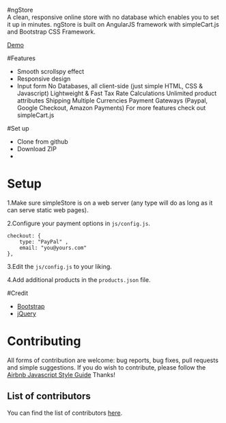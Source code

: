 #ngStore							  
A clean, responsive online store with no database which enables you to set it up in minutes. ngStore is built on AngularJS framework with simpleCart.js and Bootstrap CSS Framework.

<a href="http://wsjwong.github.io/ngStore/" target="_blank">Demo</a>

#Features
* Smooth scrollspy effect
* Responsive design
* Input form
No Databases, all client-side (just simple HTML, CSS & Javascript)
Lightweight & Fast
Tax Rate Calculations
Unlimited product attributes
Shipping
Multiple Currencies
Payment Gateways (Paypal, Google Checkout, Amazon Payments)
For more features check out simpleCart.js

#Set up
* Clone from github
* Download ZIP
* 
# Setup

1.Make sure simpleStore is on a web server (any type will do as long as it can serve static web pages).

2.Configure your payment options in `js/config.js`.

```
checkout: {
	type: "PayPal" ,
	email: "you@yours.com"
},
```

3.Edit the `js/config.js` to your liking.

4.Add additional products in the `products.json` file.

#Credit
* <a href="http://getbootstrap.com/" target="_blank">Bootstrap</a>
* <a href="https://jquery.com/" target="_blank">jQuery</a>

# Contributing

All forms of contribution are welcome: bug reports, bug fixes, pull requests and simple suggestions.
If you do wish to contribute, please follow the [Airbnb Javascript Style Guide](https://github.com/airbnb/javascript) Thanks!


## List of contributors

You can find the list of contributors [here](https://github.com/cdmedia/simplestore/graphs/contributors).

